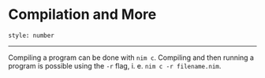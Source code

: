 # Compilation and More
```toc
style: number
```
----
Compiling a program can be done with ```nim c```. Compiling and then running a program is possible using the ```-r``` flag, i. e. ```nim c -r filename.nim```.  
<div style="page-break-after: always;"></div>
